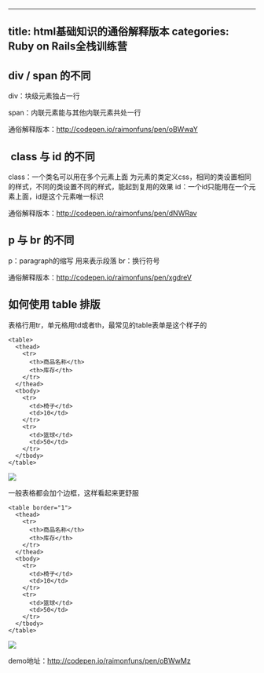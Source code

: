 
---
title: html基础知识的通俗解释版本
categories: Ruby on Rails全栈训练营
---

## div / span 的不同

div：块级元素独占一行  

span：内联元素能与其他内联元素共处一行

通俗解释版本：http://codepen.io/raimonfuns/pen/oBWwaY

##  class 与 id 的不同

class：一个类名可以用在多个元素上面 为元素的类定义css，相同的类设置相同的样式，不同的类设置不同的样式，能起到复用的效果
id：一个id只能用在一个元素上面，id是这个元素唯一标识

通俗解释版本：http://codepen.io/raimonfuns/pen/dNWRav

## p 与 br 的不同

p：paragraph的缩写 用来表示段落
br：换行符号

通俗解释版本：http://codepen.io/raimonfuns/pen/xgdreV

## 如何使用 table 排版

表格行用tr，单元格用td或者th，最常见的table表单是这个样子的

```
<table>
  <thead>
    <tr>
      <th>商品名称</th>
      <th>库存</th>
    </tr>
  </thead>
  <tbody>
    <tr>
      <td>椅子</td>
      <td>10</td>
    </tr>
    <tr>
      <td>篮球</td>
      <td>50</td>
    </tr>
  </tbody>
</table>
```

![][image-1]

一般表格都会加个边框，这样看起来更舒服

```
<table border="1">
  <thead>
    <tr>
      <th>商品名称</th>
      <th>库存</th>
    </tr>
  </thead>
  <tbody>
    <tr>
      <td>椅子</td>
      <td>10</td>
    </tr>
    <tr>
      <td>篮球</td>
      <td>50</td>
    </tr>
  </tbody>
</table>
```

![][image-2]

demo地址：http://codepen.io/raimonfuns/pen/oBWwMz

[image-1]:	http://oggx6lf7f.bkt.clouddn.com/07hlu.png
[image-2]:	http://oggx6lf7f.bkt.clouddn.com/3rt59.png